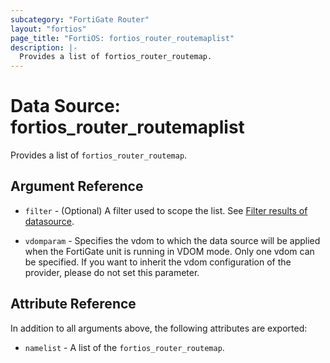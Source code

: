 ```yaml
---
subcategory: "FortiGate Router"
layout: "fortios"
page_title: "FortiOS: fortios_router_routemaplist"
description: |-
  Provides a list of fortios_router_routemap.
---
```


# Data Source: fortios_router_routemaplist
Provides a list of `fortios_router_routemap`.

## Argument Reference

* `filter` - (Optional) A filter used to scope the list. See [Filter results of datasource](https://registry.terraform.io/providers/poroping/fortios/latest/docs/guides/fgt_filter).

* `vdomparam` - Specifies the vdom to which the data source will be applied when the FortiGate unit is running in VDOM mode. Only one vdom can be specified. If you want to inherit the vdom configuration of the provider, please do not set this parameter.

## Attribute Reference

In addition to all arguments above, the following attributes are exported:

* `namelist` -  A list of the `fortios_router_routemap`.
